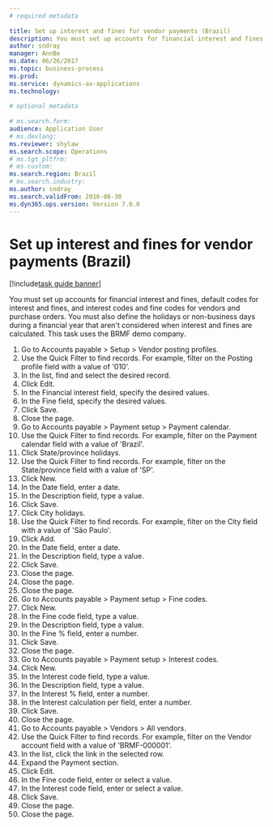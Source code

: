 ```yaml
--- 
# required metadata 
 
title: Set up interest and fines for vendor payments (Brazil)
description: You must set up accounts for financial interest and fines, default codes for interest and fines, and interest codes and fine codes for vendors and purchase orders. 
author: sndray
manager: AnnBe 
ms.date: 06/26/2017
ms.topic: business-process 
ms.prod:  
ms.service: dynamics-ax-applications 
ms.technology:  
 
# optional metadata 
 
# ms.search.form:   
audience: Application User 
# ms.devlang:  
ms.reviewer: shylaw
ms.search.scope: Operations 
# ms.tgt_pltfrm:  
# ms.custom:  
ms.search.region: Brazil
# ms.search.industry: 
ms.author: sndray
ms.search.validFrom: 2016-06-30 
ms.dyn365.ops.version: Version 7.0.0 
---
```

# Set up interest and fines for vendor payments (Brazil)

[!include[task guide banner](../../includes/task-guide-banner.md)]

You must set up accounts for financial interest and fines, default codes for interest and fines, and interest codes and fine codes for vendors and purchase orders. You must also define the holidays or non-business days during a financial year that aren't considered when interest and fines are calculated.  This task uses the BRMF demo company.

1. Go to Accounts payable > Setup > Vendor posting profiles.
2. Use the Quick Filter to find records. For example, filter on the Posting profile field with a value of '010'.
3. In the list, find and select the desired record.
4. Click Edit.
5. In the Financial interest field, specify the desired values.
6. In the Fine field, specify the desired values.
7. Click Save.
8. Close the page.
9. Go to Accounts payable > Payment setup > Payment calendar.
10. Use the Quick Filter to find records. For example, filter on the Payment calendar field with a value of 'Brazil'.
11. Click State/province holidays.
12. Use the Quick Filter to find records. For example, filter on the State/province field with a value of 'SP'.
13. Click New.
14. In the Date field, enter a date.
15. In the Description field, type a value.
16. Click Save.
17. Click City holidays.
18. Use the Quick Filter to find records. For example, filter on the City field with a value of 'São Paulo'.
19. Click Add.
20. In the Date field, enter a date.
21. In the Description field, type a value.
22. Click Save.
23. Close the page.
24. Close the page.
25. Close the page.
26. Go to Accounts payable > Payment setup > Fine codes.
27. Click New.
28. In the Fine code field, type a value.
29. In the Description field, type a value.
30. In the Fine % field, enter a number.
31. Click Save.
32. Close the page.
33. Go to Accounts payable > Payment setup > Interest codes.
34. Click New.
35. In the Interest code field, type a value.
36. In the Description field, type a value.
37. In the Interest % field, enter a number.
38. In the Interest calculation per field, enter a number.
39. Click Save.
40. Close the page.
41. Go to Accounts payable > Vendors > All vendors.
42. Use the Quick Filter to find records. For example, filter on the Vendor account field with a value of 'BRMF-000001'.
43. In the list, click the link in the selected row.
44. Expand the Payment section.
45. Click Edit.
46. In the Fine code field, enter or select a value.
47. In the Interest code field, enter or select a value.
48. Click Save.
49. Close the page.
50. Close the page.

